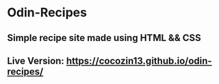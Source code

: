 # Odin-Recipes

## Simple recipe site made using HTML && CSS

## Live Version: https://cocozin13.github.io/odin-recipes/
